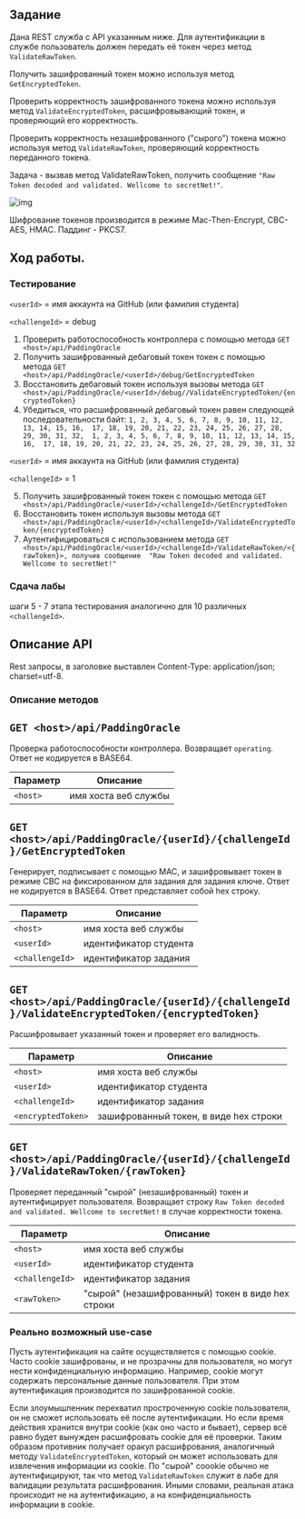 ﻿## Задание

Дана REST служба с API указанным ниже. Для аутентификации в службе пользователь должен передать её токен через метод `ValidateRawToken`.

Получить зашифрованный токен можно используя метод `GetEncryptedToken`.

Проверить корректность зашифрованного токена можно используя метод `ValidateEncryptedToken`, расшифровывающий токен, и проверяющий его корректность.

Проверить корректность незашифрованного ("сырого") токена можно используя метод `ValidateRawToken`, проверяющий корректность переданного токена.

Задача - вызвав метод ValidateRawToken, получить сообщение `"Raw Token decoded and validated. Wellcome to secretNet!"`.

![img](https://encrypted-tbn0.gstatic.com/images?q=tbn:ANd9GcQX4z5lwmoUFkg9VuiJu0saTIbCorr-2RWeWb0Lf76wpIlIu7fQ&s)

Шифрование токенов производится в режиме Mac-Then-Encrypt, CBC-AES, HMAC. Паддинг - PKCS7.

## Ход работы.

### Тестирование 

`<userId>` = имя аккаунта на GitHub  (или фамилия студента)

`<challengeId>` = debug


1. Проверить работоспособность контроллера с помощью метода `GET <host>/api/PaddingOracle`
2. Получить зашифрованный дебаговый токен токен с помощью метода `GET <host>/api/PaddingOracle/<userId>/debug/GetEncryptedToken`
3. Восстановить дебаговый токен используя вызовы метода `GET <host>/api/PaddingOracle/<userId>/debug//ValidateEncryptedToken/{encryptedToken}`
4. Убедиться, что расшифрованный дебаговый токен равен следующей последовательности байт: 
                               `1, 2, 3, 4, 5, 6, 7, 8, 9, 10, 11, 12, 13, 14, 15, 16, 
                            17, 18, 19, 20, 21, 22, 23, 24, 25, 26, 27, 28, 29, 30, 31, 32, 
                            1, 2, 3, 4, 5, 6, 7, 8, 9, 10, 11, 12, 13, 14, 15, 16, 
                            17, 18, 19, 20, 21, 22, 23, 24, 25, 26, 27, 28, 29, 30, 31, 32`

`<userId>` = имя аккаунта на GitHub  (или фамилия студента)

`<challengeId>` = 1


5. Получить зашифрованный токен токен с помощью метода `GET <host>/api/PaddingOracle/<userId>/<challengeId>/GetEncryptedToken`
6. Восстановить токен используя вызовы метода `GET <host>/api/PaddingOracle/<userId>/<challengeId>/ValidateEncryptedToken/{encryptedToken}`
7. Аутентифицироваться с использованием метода `GET <host>/api/PaddingOracle/<userId>/<challengeId>/ValidateRawToken/<{rawToken}>, получив сообщение 
"Raw Token decoded and validated. Wellcome to secretNet!"`


### Сдача лабы
шаги 5 - 7 этапа тестирования аналогично для 10 различных `<challengeId>`.

## Описание API

Rest запросы, в заголовке выставлен Content-Type: application/json; charset=utf-8.

### Описание методов

## `GET <host>/api/PaddingOracle`

Проверка работоспособности контроллера. Возвращает `operating`. Ответ не кодируется в BASE64.

| Параметр| Описание| 
| --- | --- 
| `<host>` | имя хоста веб службы


## `GET <host>/api/PaddingOracle/{userId}/{challengeId}/GetEncryptedToken`

Генерирует, подписывает с помощью MAC, и зашифровывает токен в режиме CBC на фиксированном для задания для задания ключе.
Ответ не кодируется в BASE64.
Ответ представляет собой hex строку.

| Параметр| Описание| 
| --- | --- 
| `<host>` | имя хоста веб службы
| `<userId>` | идентификатор студента
| `<challengeId>` | идентификатор задания

## `GET <host>/api/PaddingOracle/{userId}/{challengeId}/ValidateEncryptedToken/{encryptedToken}`

Расшифровывает указанный токен и проверяет его валидность.

| Параметр| Описание| 
| --- | --- 
| `<host>` | имя хоста веб службы
| `<userId>` | идентификатор студента
| `<challengeId>` | идентификатор задания
| `<encryptedToken>` | зашифрованный токен, в виде hex строки

## `GET <host>/api/PaddingOracle/{userId}/{challengeId}/ValidateRawToken/{rawToken}`

Проверяет переданный "сырой" (незашифрованный) токен и аутентифицирует пользователя.
Возвращает строку `Raw Token decoded and validated. Wellcome to secretNet!` в случае корректности токена.

| Параметр| Описание| 
| --- | --- 
| `<host>` | имя хоста веб службы
| `<userId>` | идентификатор студента
| `<challengeId>` | идентификатор задания
| `<rawToken>` | "сырой" (незашифрованный) токен в виде hex строки

### Реально возможный use-case
Пусть аутентификация на сайте осуществляется с помощью cookie. Часто cookie зашифрованы, и не прозрачны для пользователя, но могут нести
конфиденциальную информацию. Например, cookie могут содержать персональные данные пользователя. При этом аутентификация производится по зашифрованной cookie.

Если злоумышленник перехватил простроченную cookie пользователя, он не сможет использовать её после аутентификации. Но если время действия хранится внутри cookie
(как оно часто и бывает), сервер всё равно будет вынужден расшифровать cookie для её проверки. Таким образом противник получает оракул расшифрования, аналогичный методу `ValidateEncryptedToken`,
который он может использовать для извлечения информации из cookie. По "сырой" coookie обычно не аутентифицируют, так что метод `ValidateRawToken` служит в лабе 
для валидации результата расшифрования. Иными словами, реальная атака происходит не на аутентификацию, а на конфиденциальность информации в cookie.
